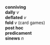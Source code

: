 
__conniving__  
__dally__ _v_  
__deflated__ _v_  
__fold__ _v_ (card games)  
__post hoc__  
__predicament__  
__sinews__ _n_  
